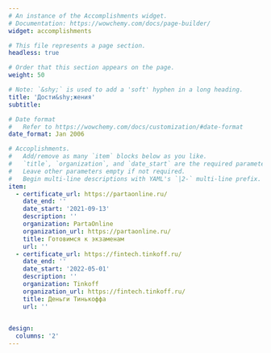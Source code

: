 ```yaml
---
# An instance of the Accomplishments widget.
# Documentation: https://wowchemy.com/docs/page-builder/
widget: accomplishments

# This file represents a page section.
headless: true

# Order that this section appears on the page.
weight: 50

# Note: `&shy;` is used to add a 'soft' hyphen in a long heading.
title: 'Дости&shy;жения'
subtitle:

# Date format
#   Refer to https://wowchemy.com/docs/customization/#date-format
date_format: Jan 2006

# Accoplishments.
#   Add/remove as many `item` blocks below as you like.
#   `title`, `organization`, and `date_start` are the required parameters.
#   Leave other parameters empty if not required.
#   Begin multi-line descriptions with YAML's `|2-` multi-line prefix.
item:
  - certificate_url: https://partaonline.ru/
    date_end: ''
    date_start: '2021-09-13'
    description: ''
    organization: PartaOnline
    organization_url: https://partaonline.ru/
    title: Готовимся к экзаменам
    url: ''
  - certificate_url: https://fintech.tinkoff.ru/
    date_end: ''
    date_start: '2022-05-01'
    description: ''
    organization: Tinkoff
    organization_url: https://fintech.tinkoff.ru/
    title: Деньги Тинькоффа
    url: ''
 

design:
  columns: '2'
---
```

